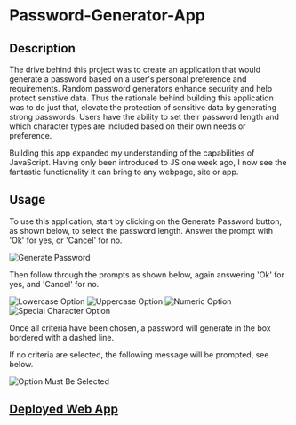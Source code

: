 # Password-Generator-App

## Description


The drive behind this project was to create an application that would generate a password based on a user's personal preference and requirements. Random password generators enhance security and help protect senstive data. Thus the rationale behind building this application was to do just that, elevate the protection of sensitive data by generating strong passwords. 
Users have the ability to set their password length and which character types are included based on their own needs or preference. 

Building this app expanded my understanding of the capabilities of JavaScript. Having only been introduced to JS one week ago, I now see the fantastic functionality it can bring to any webpage, site or app. 


## Usage

To use this application, start by clicking on the Generate Password button, as shown below, to select the password length.
Answer the prompt with 'Ok' for yes, or 'Cancel' for no.

![Generate Password](../Password-Generator-App/Assets/images%20/Screenshot-pw-length.png)

Then follow through the prompts as shown below, again answering 'Ok' for yes, and 'Cancel' for no. 

![Lowercase Option](../Password-Generator-App/Assets/images%20/Screenshot-lowercase.png)
![Uppercase Option](../Password-Generator-App/Assets/images%20/Screenshot-uppercase.png)
![Numeric Option](../Password-Generator-App/Assets/images%20/Screenshot-numeric.png)
![Special Character Option](../Password-Generator-App/Assets/images%20/Screenshot-specialC.png)

Once all criteria have been chosen, a password will generate in the box bordered with a dashed line. 

If no criteria are selected, the following message will be prompted, see below. 

![Option Must Be Selected](../Password-Generator-App/Assets/images%20/Screenshot-must-option-select.png)

## [Deployed Web App](https://j0shuaj0nes.github.io/Password-Generator-App/)


